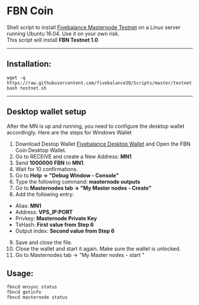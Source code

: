 # FBN Coin
Shell script to install [Fivebalance Masternode Testnet](https://fivebalance.com) on a Linux server running Ubuntu 16.04. Use it on your own risk.  
This script will install **FBN Testnet 1.0**

***
## Installation:
```
wget -q https://raw.githubusercontent.com/fivebalanceID/Scripts/master/testnet.sh
bash testnet.sh
```
***

## Desktop wallet setup

After the MN is up and running, you need to configure the desktop wallet accordingly. Here are the steps for Windows Wallet
1. Download Destop Wallet [Fivebalance Desktop Wallet](https://github.com/fivebalanceID/Wallet-FBN/blob/master/fivebalance-qt.zip) and Open the FBN Coin Desktop Wallet. 
2. Go to RECEIVE and create a New Address: **MN1**
3. Send **1000000** **FBN** to **MN1**.
4. Wait for 10 confirmations.
5. Go to **Help -> "Debug Window - Console"**
6. Type the following command: **masternode outputs**
7. Go to  **Masternodes tab -> "My Master nodes - Create"**
8. Add the following entry:

* Alias: **MN1**
* Address: **VPS_IP:PORT**
* Privkey: **Masternode Private Key**
* TxHash: **First value from Step 6**
* Output index:  **Second value from Step 6**
9. Save and close the file.
10. Close the wallet and start it again. Make sure the wallet is unlocked.
11.  Go to Masternodes tab -> "My Master nodes - start "

## Usage:
```
fbncd mnsync status
fbncd getinfo
fbncd masternode status
```





